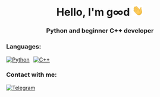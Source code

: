 <h1 align="center">Hello, I'm g∞d <img src="./src/hello.gif" width="30px"></h1>
<h3 align="center">Python and beginner C++ developer</h3>

<h3 align="left">Languages:</h3>
<div align="left" style="display: flex; gap: 10px;">
  <a href="https://www.python.org">
    <img src="https://img.shields.io/badge/Python-4682B4?style=for-the-badge&logo=python&logoColor=white&color=4682B4" alt="Python" style="width: 120px; height: 35px; object-fit: contain;" />
  </a>
  <a href="https://isocpp.org">
    <img src="https://img.shields.io/badge/C%2B%2B-4169E1?style=for-the-badge&logo=c%2B%2B&logoColor=white&color=4169E1" alt="C++" style="width: 120px; height: 35px; object-fit: contain;" />
  </a>
</div>

<h3 align="left">Contact with me: </h3>
<div align="left">
  <a href="https://t.me/goodhumman" target="_blank">
    <img src="https://img.shields.io/badge/-Telegram-0088CC?style=for-the-badge&logo=telegram&logoColor=white" width="120" height="35" alt="Telegram" />
  </a>
</div>
